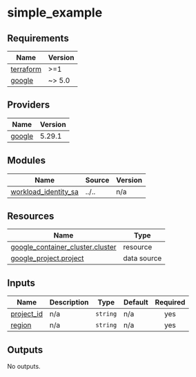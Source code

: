 # simple_example

<!-- BEGINNING OF PRE-COMMIT-TERRAFORM DOCS HOOK -->
## Requirements

| Name | Version |
|------|---------|
| <a name="requirement_terraform"></a> [terraform](#requirement\_terraform) | >=1 |
| <a name="requirement_google"></a> [google](#requirement\_google) | ~> 5.0 |

## Providers

| Name | Version |
|------|---------|
| <a name="provider_google"></a> [google](#provider\_google) | 5.29.1 |

## Modules

| Name | Source | Version |
|------|--------|---------|
| <a name="module_workload_identity_sa"></a> [workload\_identity\_sa](#module\_workload\_identity\_sa) | ../.. | n/a |

## Resources

| Name | Type |
|------|------|
| [google_container_cluster.cluster](https://registry.terraform.io/providers/hashicorp/google/latest/docs/resources/container_cluster) | resource |
| [google_project.project](https://registry.terraform.io/providers/hashicorp/google/latest/docs/data-sources/project) | data source |

## Inputs

| Name | Description | Type | Default | Required |
|------|-------------|------|---------|:--------:|
| <a name="input_project_id"></a> [project\_id](#input\_project\_id) | n/a | `string` | n/a | yes |
| <a name="input_region"></a> [region](#input\_region) | n/a | `string` | n/a | yes |

## Outputs

No outputs.
<!-- END OF PRE-COMMIT-TERRAFORM DOCS HOOK -->
